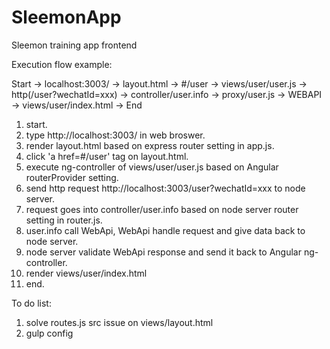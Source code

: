 # SleemonApp
Sleemon training app frontend

Execution flow example:

Start -> localhost:3003/ -> layout.html -> #/user -> views/user/user.js -> http(/user?wechatId=xxx) -> controller/user.info -> proxy/user.js -> WEBAPI -> views/user/index.html -> End

1. start.
2. type http://localhost:3003/ in web broswer.
3. render layout.html based on express router setting in app.js.
4. click 'a href=#/user' tag on layout.html.
5. execute ng-controller of views/user/user.js based on Angular routerProvider setting.
6. send http request http://localhost:3003/user?wechatId=xxx to node server.
7. request goes into controller/user.info based on node server router setting in router.js.
9. user.info call WebApi, WebApi handle request and give data back to node server.
9. node server validate WebApi response and send it back to Angular ng-controller.
10. render views/user/index.html
11. end. 

To do list:
1. solve routes.js src issue on views/layout.html
2. gulp config